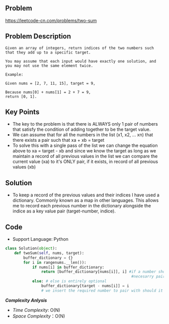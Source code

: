 ## Problem

https://leetcode-cn.com/problems/two-sum

## Problem Description

```
Given an array of integers, return indices of the two numbers such that they add up to a specific target.

You may assume that each input would have exactly one solution, and you may not use the same element twice.

Example:

Given nums = [2, 7, 11, 15], target = 9,

Because nums[0] + nums[1] = 2 + 7 = 9,
return [0, 1].
```

## Key Points

- The key to the problem is that there is ALWAYS only 1 pair of numbers that satisfy the condition of adding together to be the target value.
- We can assume that for all the numbers in the list (x1, x2, ... xn) that there exists a pair such that xa + xb = target
- To solve this with a single pass of the list we can change the equation above to xa = target - xb and since we know the target as long as we maintain a record of all previous values in the list we can compare the current value (xa) to it's ONLY pair, if it exists, in record of all previous values (xb)


## Solution

- To keep a record of the previous values and their indices I have used a dictionary. Commonly known as a map in other languages. This allows me to record each previous number in the dictionary alongside the indice as a key value pair (target-number, indice).

## Code

- Support Language: Python

```py
class Solution(object):
	def twoSum(self, nums, target):
		buffer_dictionary = {}
		for i in rangenums.__len()):
			if nums[i] in buffer_dictionary:
				return [buffer_dictionary[nums[i]], i] #if a number shows up in the dictionary already that means the 
														#necesarry pair has been iterated on previously
			else: # else is entirely optional
				buffer_dictionary[target - nums[i]] = i 
				# we insert the required number to pair with should it exist later in the list of numbers
```

**_Complexity Anlysis_**

- _Time Complexity_: O(N)
- _Space Complexity_：O(N)
